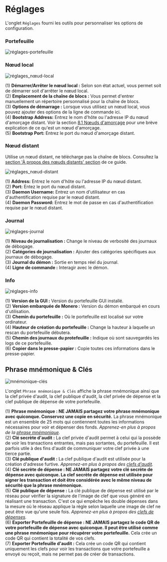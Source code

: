 # Réglages
L'onglet `Réglages` fourni les outils pour personnaliser les options de configuration.

### Portefeuille
![réglages-portefeuille](media/black_settings-wallet.png)

### Nœud local
![réglages_nœud-local](media/black_settings-node-local_node.png)

(1) **Démarrer/Arrêter le nœud local :** Selon son état actuel, vous permet soit de démarrer soit d'arrêter le nœud local.    
(2) **Emplacement de la chaîne de blocs :** Vous permet d'entrer manuellement un répertoire personnalisé pour la chaîne de blocs.    
(3) **Options de démarrage :** Lorsque vous utilisez un nœud local, vous pouvez ajouter des options de la ligne de commande ici.    
(4) **Bootstrap Address:** Entrez le nom d'hôte ou l'adresse IP du nœud d'amorçage distant. Voir la section [8.1 Nœuds d'amorçage](#8.1-nœuds-damorçage) pour une brève explication de ce qu'est un nœud d'amorçage.    
(5) **Bootstrap Port:** Entrez le port du nœud d'amorçage distant.

### Nœud distant
Utilise un nœud distant, ne télécharge pas la chaîne de blocs. Consultez la [section 'À propos des nœuds distants' section](#8-a-propos-des-nœuds-distants) de ce guide.

![réglages_nœud-distant](media/black_settings-node-remote_node.png)

(1) **Address:** Entrez le nom d'hôte ou l'adresse IP du nœud distant.    
(2) **Port:** Entez le port du nœud distant.    
(3) **Daemon Username:**  Entrez un nom d'utilisateur en cas d'authentification requise par le nœud distant.    
(4) **Daemon Password:**  Entrez le mot de passe en cas d'authentification requise par le nœud distant.

### Journal
![réglages-journal](media/black_settings-log.png)

(1) **Niveau de journalisation :** Change le niveau de verbosité des journaux de débogage.    
(2) **Catégories de journalisation :** Ajouter des catégories spécifiques aux journaux de débogage.    
(3) **Journal du démon :** Sortie en temps réel du journal.    
(4) **Ligne de commande :** Interagir avec le démon.

### Info
![réglages-info](media/black_settings-info.png)

(1) **Version de la GUI :** Version du portefeuille GUI installé.    
(2) **Version embarquée de Monero :** Version du démon embarqué en cours d'utilisation.    
(3) **Chemin du portefeuille :** Où le portefeuille est localisé sur votre ordinateur.    
(4) **Hauteur de création du portefeuille :** Change la hauteur à laquelle un rescan du portefeuille débutera.    
(5) **Chemin des journaux du protefeuille :** Indique où sont sauvegardés les logs de ce portefeuille.    
(6) **Copier dans le presse-papier :** Copie toutes ces informations dans le presse-papier.    

## Phrase mnémonique & Clés
![mnémonique-clés](media/black_seed-keys.png)

L'onglet `Phrase mnémonique & Clés` affiche la phrase mnémonique ainsi que la clef privée d'audit, la clef publique d'audit, la clef privée de dépense et la clef publique de dépense de votre portefeuille.

(1) **Phrase mnémonique : NE JAMAIS partagez votre phrase mnémonique avec quiconque. Conservez une copie en sécurité.** La phrase mnémonique est un ensemble de 25 mots qui contiennent toutes les informations nécessaires pour voir et dépenser des fonds. *Apprenez-en plus à propos de la [phrase mnémonique](https://getmonero.org/resources/moneropedia/mnemonicseed.html).*    
(2) **Clé secrète d'audit :** La clef privée d'audit permet à celui qui la possède de voir les transactions entrantes, mais pas sortantes, du portefeuille. Il est parfois utile à des fins d'audit de communiquer votre clef privée à une tierce partie.    
(3) **Clé publique d'audit :** La clef publique d'audit est utilisée pour la création d'adresse furtive. *Apprenez-en plus à propos des [clefs d'audit](https://getmonero.org/resources/moneropedia/viewkey.html).*    
(4) **Clé secrète de dépense : NE JAMAIS partagez votre clé secrète de dépense avec quiconque. La clef secrète de dépense est utilisée pour signer les transaction et doit être considérée avec le même niveau de sécurité que la phrase mnémonique.**    
(5) **Clé publique de dépense :** La clé publique de dépense est utilisé par le réseau pour vérifier la signature de l'image de clef que vous généré en réalisant une transaction. C'est ce qui empêche les double dépenses dans la mesure où le réseau applique la règle selon laquelle une image de clef ne peut être vue qu'une seule fois. *Apprenez-en plus à propos des [clefs de dépenses](https://getmonero.org/resources/moneropedia/spendkey.html).*    
(6) **Exporter Portefeuille de dépense : NE JAMAIS partagez le code QR de votre portefeuille de dépense avec quiconque. Il peut être utilisé comme une phrase mnémonique pour récupérer votre portefeuille.** Cela crée un code QR qui contient la totalité de vos clefs.    
(7) **Exporter Portefeuille d'audit :** Cela crée un code QR qui contient uniquement les clefs pour voir les transactions que votre portefeuille a envoyé ou reçoit, mais ne permet pas de créer de transactions.    
